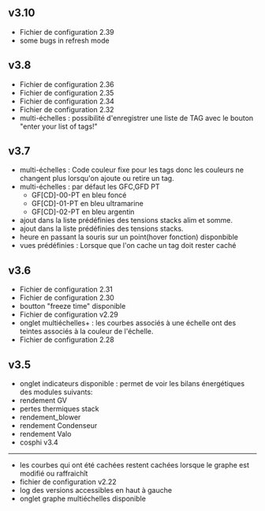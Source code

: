 v3.10
----
- Fichier de configuration 2.39
- some bugs in refresh mode

v3.8
----
- Fichier de configuration 2.36
- Fichier de configuration 2.35
- Fichier de configuration 2.34
- Fichier de configuration 2.32
- multi-échelles : possibilité d'enregistrer une liste de TAG avec le bouton "enter your list of tags!"

v3.7
----
- multi-échelles : Code couleur fixe pour les tags donc les couleurs ne changent plus lorsqu'on ajoute ou retire un tag.
- multi-échelles : par défaut les GFC,GFD PT
  - GF[CD]-00-PT en bleu foncé
  - GF[CD]-01-PT en bleu ultramarine
  - GF[CD]-02-PT en bleu argentin
- ajout dans la liste prédéfinies des tensions stacks alim et somme.
- ajout dans la liste prédéfinies des tensions stacks.
- heure en passant la souris sur un point(hover fonction) disponbible
- vues prédéfinies : Lorsque que l'on cache un tag doit rester caché

v3.6
----
- Fichier de configuration 2.31
- Fichier de configuration 2.30
- boutton "freeze time" disponible
- Fichier de configuration v2.29
- onglet multiéchelles+ : les courbes associés à une échelle ont des teintes associés à la couleur de l'échelle.
- Fichier de configuration 2.28

v3.5
----
  - onglet indicateurs disponible : permet de voir les bilans énergétiques des modules suivants:
  - rendement GV
  - pertes thermiques stack
  - rendement_blower
  - rendement Condenseur
  - rendement Valo
  - cosphi
v3.4
----
- les courbes qui ont été cachées restent cachées lorsque le graphe est modifié ou raffraichît
- fichier de configuration v2.22
- log des versions accessibles en haut à gauche
- onglet graphe multiéchelles disponible
